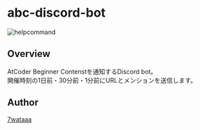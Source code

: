 # abc-discord-bot

![helpcommand](https://user-images.githubusercontent.com/65275342/176338578-04f1d8c1-78da-4c96-b29e-74c56c21442a.png)

## Overview

AtCoder Beginner Contenstを通知するDiscord bot。  
開催時刻の1日前・30分前・1分前にURLとメンションを送信します。


## Author

[7wataaa](https://github.com/7wataaa)
